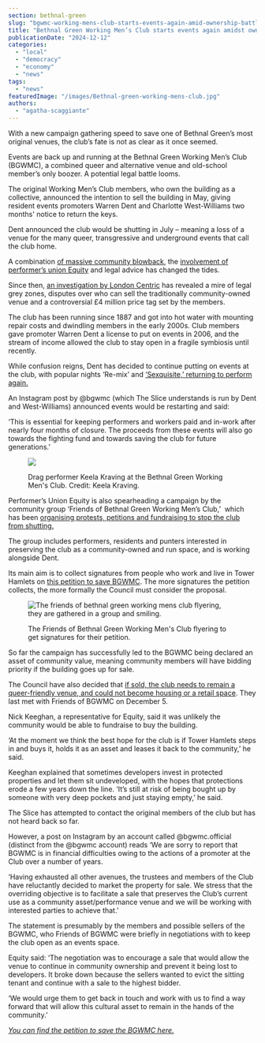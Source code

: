 ```yaml
---
section: bethnal-green
slug: "bgwmc-working-mens-club-starts-events-again-amid-ownership-battle"
title: "Bethnal Green Working Men’s Club starts events again amidst ownership disputes"
publicationDate: "2024-12-12"
categories: 
  - "local"
  - "democracy"
  - "economy"
  - "news"
tags: 
  - "news"
featuredImage: "/images/Bethnal-green-working-mens-club.jpg"
authors: 
  - "agatha-scaggiante"
---
```


With a new campaign gathering speed to save one of Bethnal Green’s most original venues, the club’s fate is not as clear as it once seemed.

Events are back up and running at the Bethnal Green Working Men’s Club (BGWMC), a combined queer and alternative venue and old-school member’s only boozer. A potential legal battle looms.

The original Working Men’s Club members, who own the building as a collective, announced the intention to sell the building in May, giving resident events promoters Warren Dent and Charlotte West-Williams two months' notice to return the keys. 

Dent announced the club would be shutting in July – meaning a loss of a venue for the many queer, transgressive and underground events that call the club home. 

A combination [of massive community blowback](https://www.standard.co.uk/going-out/bars/bethnal-green-working-mens-club-closure-b1175170.html), the [involvement of performer’s union Equity](https://bethnalgreenlondon.co.uk/rally-save-bgwmc-working-mens-club-queer-friendly-venue/) and legal advice has changed the tides. 

Since then, [an investigation by London Centric](https://www.londoncentric.media/p/drag-queens-secret-votes-and-the) has revealed a mire of legal grey zones, disputes over who can sell the traditionally community-owned venue and a controversial £4 million price tag set by the members.  

The club has been running since 1887 and got into hot water with mounting repair costs and dwindling members in the early 2000s. Club members gave promoter Warren Dent a license to put on events in 2006, and the stream of income allowed the club to stay open in a fragile symbiosis until recently. 

While confusion reigns, Dent has decided to continue putting on events at the club, with popular nights ‘Re-mix’ and [‘Sexquisite,’ returning to perform again.](https://bethnalgreenlondon.co.uk/sexquisite-sex-workers-cabaret-bethnal-green-working-mens-club/)

An Instagram post by @bgwmc (which The Slice understands is run by Dent and West-Williams) announced events would be restarting and said: 

‘This is essential for keeping performers and workers paid and in-work after nearly four months of closure. The proceeds from these events will also go towards the fighting fund and towards saving the club for future generations.’ 

<figure>

![](/images/drag-performer-keela-kraving-bethnal-green-working-mens-club.jpg)

<figcaption>

Drag performer Keela Kraving at the Bethnal Green Working Men's Club. Credit: Keela Kraving.

</figcaption>

</figure>

Performer’s Union Equity is also spearheading a campaign by the community group ‘Friends of Bethnal Green Working Men’s Club,’  which has been [organising protests, petitions and fundraising to stop the club from shutting.](https://bethnalgreenlondon.co.uk/working-mens-club-bgwmc-explores-community-ownership/)

The group includes performers, residents and punters interested in preserving the club as a community-owned and run space, and is working alongside Dent.

Its main aim is to collect signatures from people who work and live in Tower Hamlets on [this petition to save BGWMC](https://www.megaphone.org.uk/petitions/open-letter-to-tower-hamlets-mayor-lutfur-rahman-buy-bethnal-green-wnc-and-save-our-venue). The more signatures the petition collects, the more formally the Council must consider the proposal. 

<figure>

![The friends of bethnal green working mens club flyering, they are gathered in a group and smiling. ](/images/friends-of-bethnal-green-working-mens-club-flyering-credit-equity-1024x683.jpg)

<figcaption>

The Friends of Bethnal Green Working Men's Club flyering to get signatures for their petition.

</figcaption>

</figure>

So far the campaign has successfully led to the BGWMC being declared an asset of community value, meaning community members will have bidding priority if the building goes up for sale.

The Council have also decided that [if sold, the club needs to remain a queer-friendly venue, and could not become housing or a retail space](https://bethnalgreenlondon.co.uk/council-says-working-men-s-club-bgwmc-must-stay-community-queer-venue/). They last met with Friends of BGWMC on December 5. 

Nick Keeghan, a representative for Equity, said it was unlikely the community would be able to fundraise to buy the building. 

‘At the moment we think the best hope for the club is if Tower Hamlets steps in and buys it, holds it as an asset and leases it back to the community,’ he said. 

Keeghan explained that sometimes developers invest in protected properties and let them sit undeveloped, with the hopes that protections erode a few years down the line. ‘It’s still at risk of being bought up by someone with very deep pockets and just staying empty,’ he said.  

The Slice has attempted to contact the original members of the club but has not heard back so far. 

However, a post on Instagram by an account called @bgwmc.official (distinct from the @bgwmc account) reads ‘We are sorry to report that BGWMC is in financial difficulties owing to the actions of a promoter at the Club over a number of years.

‘Having exhausted all other avenues, the trustees and members of the Club have reluctantly decided to market the property for sale. We stress that the overriding objective is to facilitate a sale that preserves the Club’s current use as a community asset/performance venue and we will be working with interested parties to achieve that.’ 

The statement is presumably by the members and possible sellers of the BGWMC, who Friends of BGWMC were briefly in negotiations with to keep the club open as an events space. 

Equity said: ‘The negotiation was to encourage a sale that would allow the venue to continue in community ownership and prevent it being lost to developers. It broke down because the sellers wanted to evict the sitting tenant and continue with a sale to the highest bidder.

‘We would urge them to get back in touch and work with us to find a way forward that will allow this cultural asset to remain in the hands of the community.’

[_You can find the petition to save the BGWMC here._](https://www.megaphone.org.uk/petitions/open-letter-to-tower-hamlets-mayor-lutfur-rahman-buy-bethnal-green-wnc-and-save-our-venue)
